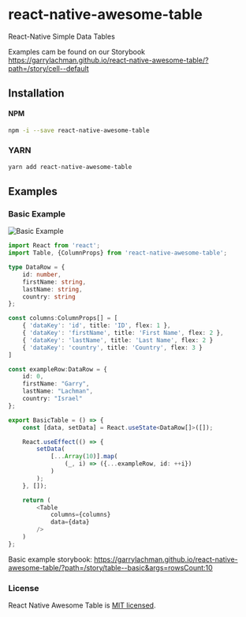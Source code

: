 
# react-native-awesome-table

React-Native Simple Data Tables

  
Examples cam be found on our Storybook https://garrylachman.github.io/react-native-awesome-table/?path=/story/cell--default

## Installation
#### NPM
``` bash
npm -i --save react-native-awesome-table
```
### YARN
``` bash
yarn add react-native-awesome-table
```

## Examples
### Basic Example
![Basic Example](https://i.imgur.com/sLqnXre.png)

``` ts
import React from 'react';
import Table, {ColumnProps} from 'react-native-awesome-table';

type DataRow = {
	id: number,
	firstName: string,
	lastName: string,
	country: string
};

const columns:ColumnProps[] = [
	{ 'dataKey': 'id', title: 'ID', flex: 1 },
	{ 'dataKey': 'firstName', title: 'First Name', flex: 2 },
	{ 'dataKey': 'lastName', title: 'Last Name', flex: 2 }
	{ 'dataKey': 'country', title: 'Country', flex: 3 }
]

const exampleRow:DataRow = {
	id: 0,
	firstName: "Garry",
	lastName: "Lachman",
	country: "Israel"
};

export BasicTable = () => {
	const [data, setData] = React.useState<DataRow[]>([]);

	React.useEffect(() => {
		setData(
			[...Array(10)].map(
				(_, i) => ({...exampleRow, id: ++i})
			)
		);
	}, []);

	return (
		<Table 
			columns={columns}
			data={data}
		/>
	)
};
```
Basic example storybook: https://garrylachman.github.io/react-native-awesome-table/?path=/story/table--basic&args=rowsCount:10



### License
React Native Awesome Table is [MIT licensed](./LICENSE).